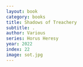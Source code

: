 ```yaml
---
layout: book
category: books
title: Shadows of Treachery
subtitle: .
author: Various
series: Horus Heresy
year: 2022
index: 22
image: sot.jpg
---
```

